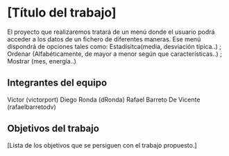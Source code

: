 # [Título del trabajo]

El proyecto que realizaremos tratará de un menú donde el usuario podrá acceder a los datos de un fichero de diferentes maneras. Ese menú dispondrá de opciones tales como: Estadísitca(media, desviación típica..) ; Ordenar (Alfabéticamente, de mayor a menor según que características..) ; Mostrar (mes, energía..)
## Integrantes del equipo

Víctor          (victorport)
Diego Ronda      (dRonda)
Rafael Barreto De Vicente (rafaelbarretodv)

## Objetivos del trabajo

[Lista de los objetivos que se persiguen con el trabajo propuesto.]
